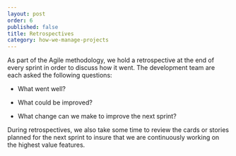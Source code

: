 ```yaml
---
layout: post
order: 6
published: false
title: Retrospectives
category: how-we-manage-projects
---
```

As part of the Agile methodology, we hold a retrospective at the end of every sprint in order to discuss how it went. The development team are each asked the following questions:

<!-- more -->

* What went well?

* What could be improved?

* What change can we make to improve the next sprint?

During retrospectives, we also take some time to review the cards or stories planned for the next sprint to insure that we are continuously working on the highest value features. 
